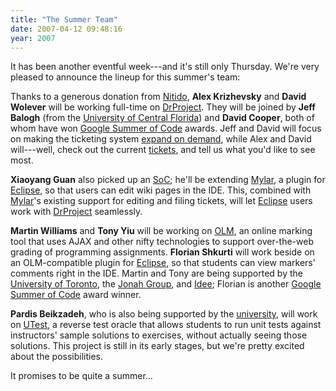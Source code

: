 ```yaml
---
title: "The Summer Team"
date: 2007-04-12 09:48:16
year: 2007
---
```

It has been another eventful week---and it's still only Thursday. We're very pleased to announce the lineup for this summer's team:

Thanks to a generous donation from <a href="http://www.nitido.com">Nitido</a>, <strong>Alex Krizhevsky</strong> and <strong>David Wolever</strong> will be working full-time on <a href="http://www.drproject.org">DrProject</a>.  They will be joined by <strong>Jeff Balogh</strong> (from the <a href="http://www.ucf.edu/">University of Central Florida</a>) and <strong>David Cooper</strong>, both of whom have won <a href="http://code.google.com/soc/">Google Summer of Code</a> awards. Jeff and David will focus on making the ticketing system <a href="http://pyre.third-bit.com/blog/archives/858.html">expand on demand</a>, while Alex and David will---well, check out the current <a href="https://www.drproject.org/DrProject/query">tickets</a>, and tell us what you'd like to see most.

<strong>Xiaoyang Guan</strong> also picked up an <a href="http://code.google.com/soc/">SoC</a>; he'll be extending <a href="http://www.eclipse.org/mylar/">Mylar</a>, a plugin for <a href="http://www.eclipse.org">Eclipse</a>, so that users can edit wiki pages in the IDE.  This, combined with <a href="http://www.eclipse.org/mylar/">Mylar</a>'s existing support for editing and filing tickets, will let <a href="http://www.eclipse.org">Eclipse</a> users work with <a href="http://www.drproject.org">DrProject</a> seamlessly.

<strong>Martin Williams</strong> and <strong>Tony Yiu</strong> will be working on <a href="https://www.drproject.org/olm">OLM</a>, an online marking tool that uses AJAX and other nifty technologies to support over-the-web grading of programming assignments. <strong>Florian Shkurti</strong> will work beside on an OLM-compatible plugin for <a href="http://www.eclipse.org">Eclipse</a>, so that students can view markers' comments right in the IDE.  Martin and Tony are being supported by the <a href="http://www.utoronto.ca">University of Toronto</a>, the <a href="http://www.jonahgroup.com">Jonah Group</a>, and <a href="http://www.ideeinc.com">Idee</a>; Florian is another <a href="http://code.google.com/soc/">Google Summer of Code</a> award winner.

<strong>Pardis Beikzadeh</strong>, who is also being supported by the <a href="http://www.utoronto.ca">university</a>, will work on <a href="http://www.cs.toronto.edu/~gvwilson#utest">UTest</a>, a reverse test oracle that allows students to run unit tests against instructors' sample solutions to exercises, without actually seeing those solutions.  This project is still in its early stages, but we're pretty excited about the possibilities.

It promises to be quite a summer...
